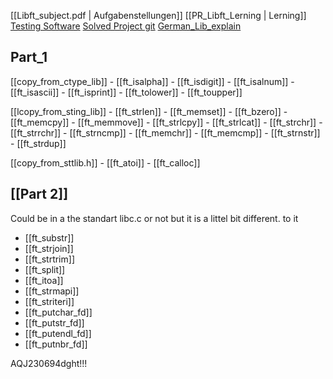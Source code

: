 [[Libft_subject.pdf | Aufgabenstellungen]]
[[PR_Libft_Lerning | Lerning]]
[Testing Software](https://github.com/xicodomingues/francinette)
[Solved Project git](https://github.com/rchallie/libft)
[German_Lib_explain](https://www.proggen.org/doku.php?id=c:start)



## Part_1
[[copy_from_ctype_lib]]
	- [[ft_isalpha]]
	- [[ft_isdigit]]
	- [[ft_isalnum]]
	- [[ft_isascii]]
	- [[ft_isprint]]
	- [[ft_tolower]]
	- [[ft_toupper]]

[[lcopy_from_sting_lib]]
	- [[ft_strlen]]
	- [[ft_memset]]
	- [[ft_bzero]]
	- [[ft_memcpy]]
	- [[ft_memmove]]
	- [[ft_strlcpy]]
	- [[ft_strlcat]]
	- [[ft_strchr]]
	- [[ft_strrchr]]
	- [[ft_strncmp]]
	- [[ft_memchr]]
	- [[ft_memcmp]]
	- [[ft_strnstr]]
	- [[ft_strdup]]

[[copy_from_sttlib.h]]
	- [[ft_atoi]]
	- [[ft_calloc]]


## [[Part 2]] 
Could be in a the standart libc.c or not but it is a littel bit different. to it 
- [[ft_substr]]
- [[ft_strjoin]]
- [[ft_strtrim]]
- [[ft_split]]
- [[ft_itoa]]
- [[ft_strmapi]]
- [[ft_striteri]]
- [[ft_putchar_fd]]
- [[ft_putstr_fd]]
- [[ft_putendl_fd]]
- [[ft_putnbr_fd]]

AQJ230694dght!!!